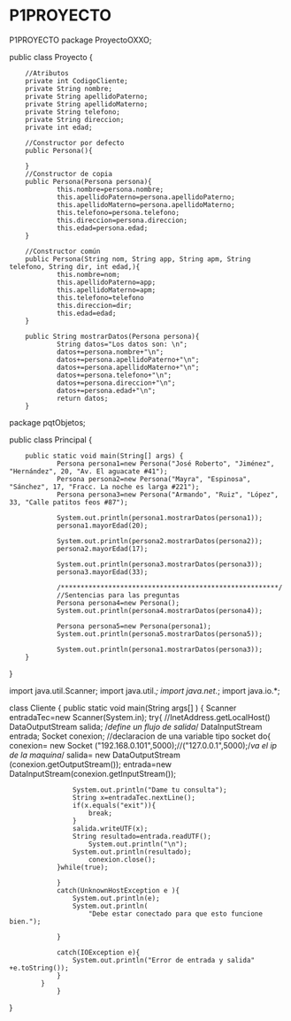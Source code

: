 # P1PROYECTO
P1PROYECTO
package ProyectoOXXO;

public class Proyecto {

        //Atributos
        private int CodigoCliente;
        private String nombre;
        private String apellidoPaterno;
        private String apellidoMaterno;
        private String telefono;
        private String direccion;
        private int edad;
        
        //Constructor por defecto
        public Persona(){
                
        }
        //Constructor de copia
        public Persona(Persona persona){
                this.nombre=persona.nombre;
                this.apellidoPaterno=persona.apellidoPaterno;
                this.apellidoMaterno=persona.apellidoMaterno;
                this.telefono=persona.telefono;
                this.direccion=persona.direccion;
                this.edad=persona.edad;
        }
        
        //Constructor común
        public Persona(String nom, String app, String apm, String telefono, String dir, int edad,){
                this.nombre=nom;
                this.apellidoPaterno=app;
                this.apellidoMaterno=apm;
                this.telefono=telefono
                this.direccion=dir;
                this.edad=edad;
        }
        
        public String mostrarDatos(Persona persona){
                String datos="Los datos son: \n";
                datos+=persona.nombre+"\n";
                datos+=persona.apellidoPaterno+"\n";
                datos+=persona.apellidoMaterno+"\n";
                datos+=persona.telefono+"\n";
                datos+=persona.direccion+"\n";
                datos+=persona.edad+"\n";
                return datos;
        }

package pqtObjetos;

public class Principal {

        public static void main(String[] args) {
                Persona persona1=new Persona("José Roberto", "Jiménez", "Hernández", 20, "Av. El aguacate #41");
                Persona persona2=new Persona("Mayra", "Espinosa", "Sánchez", 17, "Fracc. La noche es larga #221");
                Persona persona3=new Persona("Armando", "Ruiz", "López", 33, "Calle patitos feos #87");
                
                System.out.println(persona1.mostrarDatos(persona1));
                persona1.mayorEdad(20);
                
                System.out.println(persona2.mostrarDatos(persona2));
                persona2.mayorEdad(17);
                
                System.out.println(persona3.mostrarDatos(persona3));
                persona3.mayorEdad(33);
                
                /*******************************************************/
                //Sentencias para las preguntas
                Persona persona4=new Persona();
                System.out.println(persona4.mostrarDatos(persona4));
                
                Persona persona5=new Persona(persona1);
                System.out.println(persona5.mostrarDatos(persona5));
                
                System.out.println(persona1.mostrarDatos(persona3));
        }

}

import java.util.Scanner;
import java.util.*;
import java.net.*;
import java.io.*;


 class Cliente
 {
 		public static void main(String args[] )
 		{
 				Scanner entradaTec=new Scanner(System.in);
 				try{
 					//InetAddress.getLocalHost()
 					DataOutputStream salida; /*define un flujo de salida*/
 					DataInputStream entrada;
 					Socket conexion;  //declaracion de una variable tipo socket
 				do{
 					conexion= new Socket ("192.168.0.101",5000);//("127.0.0.1",5000);/*va el ip de la maquina*/
 					salida= new DataOutputStream (conexion.getOutputStream());
 					entrada=new DataInputStream(conexion.getInputStream());
 				
 				
 					System.out.println("Dame tu consulta");
 					String x=entradaTec.nextLine();
 					if(x.equals("exit")){
 						break;
 					}
 					salida.writeUTF(x);
 					String resultado=entrada.readUTF();
 						System.out.println("\n");
 					System.out.println(resultado);
                       	conexion.close();
 				}while(true);	
 				
 				}
 				catch(UnknownHostException e ){
 					System.out.println(e);
 					System.out.println(
 						"Debe estar conectado para que esto funcione bien.");

 				}

 				catch(IOException e){
 					System.out.println("Error de entrada y salida" +e.toString());
 				}
 			}
                }
}
